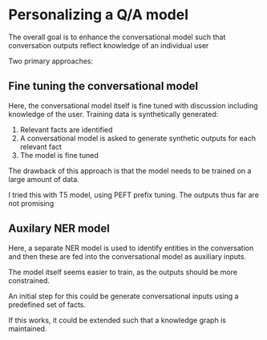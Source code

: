 # Personalizing a Q/A model

The overall goal is to enhance the conversational model such that conversation outputs reflect knowledge of an individual user

Two primary approaches:

## Fine tuning the conversational model
Here, the conversational model itself is fine tuned with discussion including knowledge of the user. Training data is synthetically generated:
1) Relevant facts are identified
2) A conversational model is asked to generate synthetic outputs for each relevant fact
3) The model is fine tuned

The drawback of this approach is that the model needs to be trained on a large amount of data.


I tried this with T5 model, using PEFT prefix tuning. The outputs thus far are not promising

## Auxilary NER model
Here, a separate NER model is used to identify entities in the conversation and then these are fed into the conversational model as auxiliary inputs.

The model itself seems easier to train, as the outputs should be more constrained.

An initial step for this could be generate conversational inputs using a predefined set of facts.

If this works, it could be extended such that a knowledge graph is maintained.
